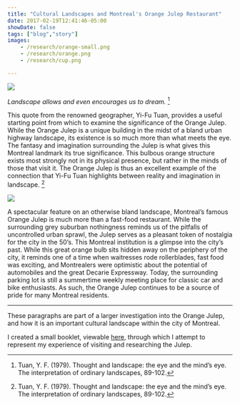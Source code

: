 ```yaml
---
title: "Cultural Landscapes and Montreal's Orange Julep Restaurant"
date: 2017-02-19T12:41:46-05:00
showDate: false
tags: ["blog","story"]
images:
    - /research/orange-small.png
    - /research/orange.png
    - /research/cup.png

---
```


![](/research/orange.png)

*Landscape allows and even encourages us to dream.* [^1] 

This quote from the renowned geographer, Yi-Fu Tuan, provides a useful starting point from which to examine the significance of the Orange Julep. While the Orange Julep is a unique building in the midst of a bland urban highway landscape, its existence is so much more than what meets the eye. The fantasy and imagination surrounding the Julep is what gives this Montreal landmark its true significance. This bulbous orange structure exists most strongly not in its physical presence, but rather in the minds of those that visit it. The Orange Julep is thus an excellent example of the connection that Yi-Fu Tuan highlights between reality and imagination in landscape. [^1]

![](/research/cup.png)

A spectacular feature on an otherwise bland landscape, Montreal’s famous Orange Julep is much more than a fast-food restaurant. While the surrounding grey suburban nothingness reminds us of the pitfalls of uncontrolled urban sprawl, the Julep serves as a pleasant token of nostalgia for the city in the 50’s. This Montreal institution is a glimpse into the city’s past. While this great orange bulb sits hidden away on the periphery of the city, it reminds one of a time when waitresses rode rollerblades, fast food was exciting, and Montrealers were optimistic about the potential of automobiles and the great Decarie Expressway. Today, the surrounding parking lot is still a summertime weekly meeting place for classic car and bike enthusiasts. As such, the Orange Julep continues to be a source of pride for many Montreal residents.

---

These paragraphs are part of a larger investigation into the Orange Julep, and how it is an important cultural landscape within the city of Montreal. 

I created a small booklet, viewable [here](https://hannahker.com/OJ.pdf), through which I attempt to represent my experience of visiting and researching the Julep. 

[^1]: Tuan, Y. F. (1979). Thought and landscape: the eye and the mind’s eye. The interpretation of ordinary landscapes, 89-102.